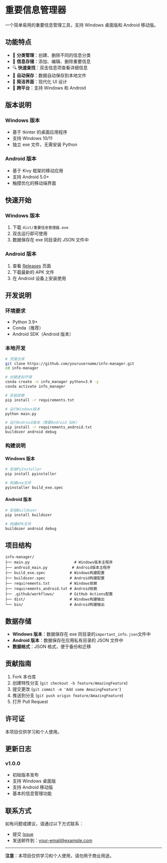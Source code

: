 # 重要信息管理器

一个简单易用的重要信息管理工具，支持 Windows 桌面版和 Android 移动版。

## 功能特点

- 📝 **分类管理**：创建、删除不同的信息分类
- 💾 **信息存储**：添加、编辑、删除重要信息
- 🔍 **快速查找**：双击信息项查看详细信息
- 💾 **自动保存**：数据自动保存到本地文件
- 🎨 **简洁界面**：现代化 UI 设计
- 📱 **跨平台**：支持 Windows 和 Android

## 版本说明

### Windows 版本

- 基于 tkinter 的桌面应用程序
- 支持 Windows 10/11
- 独立 exe 文件，无需安装 Python

### Android 版本

- 基于 Kivy 框架的移动应用
- 支持 Android 5.0+
- 触摸优化的移动端界面

## 快速开始

### Windows 版本

1. 下载 `dist/重要信息管理器.exe`
2. 双击运行即可使用
3. 数据保存在 exe 同目录的 JSON 文件中

### Android 版本

1. 查看 [Releases](../../releases) 页面
2. 下载最新的 APK 文件
3. 在 Android 设备上安装使用

## 开发说明

### 环境要求

- Python 3.9+
- Conda（推荐）
- Android SDK（Android 版本）

### 本地开发

```bash
# 克隆仓库
git clone https://github.com/yourusername/info-manager.git
cd info-manager

# 创建虚拟环境
conda create -n info_manager python=3.9 -y
conda activate info_manager

# 安装依赖
pip install -r requirements.txt

# 运行Windows版本
python main.py

# 运行Android版本（需要Android SDK）
pip install -r requirements_android.txt
buildozer android debug
```

### 构建说明

#### Windows 版本

```bash
# 安装PyInstaller
pip install pyinstaller

# 构建exe文件
pyinstaller build_exe.spec
```

#### Android 版本

```bash
# 安装Buildozer
pip install buildozer

# 构建APK文件
buildozer android debug
```

## 项目结构

```
info-manager/
├── main.py                    # Windows版本主程序
├── android_main.py           # Android版本主程序
├── build_exe.spec           # Windows构建配置
├── buildozer.spec           # Android构建配置
├── requirements.txt         # Windows依赖
├── requirements_android.txt # Android依赖
├── .github/workflows/       # GitHub Actions配置
├── dist/                    # Windows构建输出
└── bin/                     # Android构建输出
```

## 数据存储

- **Windows 版本**：数据保存在 exe 同目录的`important_info.json`文件中
- **Android 版本**：数据保存在应用私有目录的 JSON 文件中
- **数据格式**：JSON 格式，便于备份和迁移

## 贡献指南

1. Fork 本仓库
2. 创建特性分支 (`git checkout -b feature/AmazingFeature`)
3. 提交更改 (`git commit -m 'Add some AmazingFeature'`)
4. 推送到分支 (`git push origin feature/AmazingFeature`)
5. 打开 Pull Request

## 许可证

本项目仅供学习和个人使用。

## 更新日志

### v1.0.0

- 初始版本发布
- 支持 Windows 桌面版
- 支持 Android 移动版
- 基本的信息管理功能

## 联系方式

如有问题或建议，请通过以下方式联系：

- 提交 [Issue](../../issues)
- 发送邮件到：your-email@example.com

---

**注意**：本项目仅供学习和个人使用，请勿用于商业用途。

